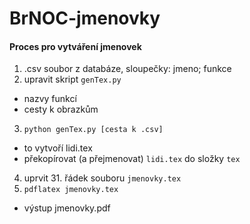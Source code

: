 # BrNOC-jmenovky

#### Proces pro vytváření jmenovek
1. .csv soubor z databáze, sloupečky: jmeno; funkce
2. upravit skript `genTex.py`
  * nazvy funkcí
  * cesty k obrazkům
3. `python genTex.py [cesta k .csv]`
  * to vytvoří lidi.tex
  * překopírovat (a přejmenovat) `lidi.tex` do složky `tex`
4. uprvit 31. řádek souboru `jmenovky.tex`
5. `pdflatex jmenovky.tex`
  * výstup jmenovky.pdf
